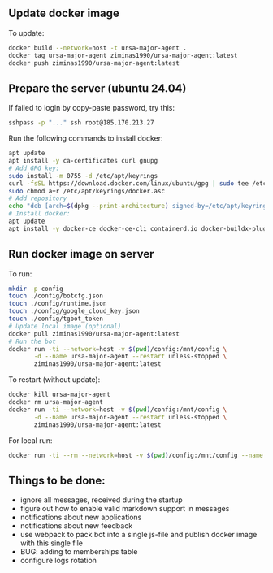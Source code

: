 ## Update docker image

To update:
```bash
docker build --network=host -t ursa-major-agent .
docker tag ursa-major-agent ziminas1990/ursa-major-agent:latest
docker push ziminas1990/ursa-major-agent:latest
```

## Prepare the server (ubuntu 24.04)
If failed to login by copy-paste password, try this:
```bash
sshpass -p "..." ssh root@185.170.213.27
```

Run the following commands to install docker:
```bash
apt update
apt install -y ca-certificates curl gnupg
# Add GPG key:
sudo install -m 0755 -d /etc/apt/keyrings
curl -fsSL https://download.docker.com/linux/ubuntu/gpg | sudo tee /etc/apt/keyrings/docker.asc > /dev/null
sudo chmod a+r /etc/apt/keyrings/docker.asc
# Add repository
echo "deb [arch=$(dpkg --print-architecture) signed-by=/etc/apt/keyrings/docker.asc] https://download.docker.com/linux/ubuntu $(lsb_release -cs) stable" | sudo tee /etc/apt/sources.list.d/docker.list > /dev/null
# Install docker:
apt update
apt install -y docker-ce docker-ce-cli containerd.io docker-buildx-plugin docker-compose-plugin
```


## Run docker image on server

To run:
```bash
mkdir -p config
touch ./config/botcfg.json
touch ./config/runtime.json
touch ./config/google_cloud_key.json
touch ./config/tgbot_token
# Update local image (optional)
docker pull ziminas1990/ursa-major-agent:latest
# Run the bot
docker run -ti --network=host -v $(pwd)/config:/mnt/config \
       -d --name ursa-major-agent --restart unless-stopped \
       ziminas1990/ursa-major-agent:latest
```

To restart (without update):
```bash
docker kill ursa-major-agent
docker rm ursa-major-agent
docker run -ti --network=host -v $(pwd)/config:/mnt/config \
       -d --name ursa-major-agent --restart unless-stopped \
       ziminas1990/ursa-major-agent:latest
```

For local run:
```bash
docker run -ti --rm --network=host -v $(pwd)/config:/mnt/config --name ursa-major-agent ziminas1990/ursa-major-agent:latest
```

## Things to be done:
* ignore all messages, received during the startup
* figure out how to enable valid markdown support in messages
* notifications about new applications
* notifications about new feedback
* use webpack to pack bot into a single js-file and publish docker image with this single file
* BUG: adding to memberships table
* configure logs rotation